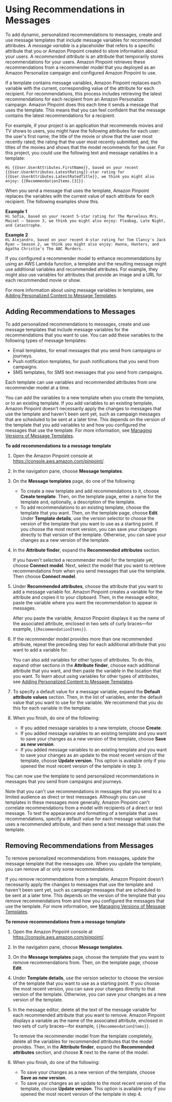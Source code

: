 # Using Recommendations in Messages<a name="ml-models-rm-using"></a>

To add dynamic, personalized recommendations to messages, create and use message templates that include message variables for recommended attributes\. A *message variable* is a placeholder that refers to a specific attribute that you or Amazon Pinpoint created to store information about your users\. A *recommended attribute* is an attribute that temporarily stores recommendations for your users\. Amazon Pinpoint retrieves these recommendations from a recommender model that you deployed as an Amazon Personalize campaign and configured Amazon Pinpoint to use\.

If a template contains message variables, Amazon Pinpoint replaces each variable with the current, corresponding value of the attribute for each recipient\. For recommendations, this process includes retrieving the latest recommendations for each recipient from an Amazon Personalize campaign\. Amazon Pinpoint does this each time it sends a message that uses the template\. This means that you can feel confident that the message contains the latest recommendations for a recipient\.

For example, if your project is an application that recommends movies and TV shows to users, you might have the following attributes for each user: the user's first name; the title of the movie or show that the user most recently rated; the rating that the user most recently submitted; and, the titles of the movies and shows that the model recommends for the user\. For this project, you could use the following text and message variables in a template:

`Hi {{User.UserAttributes.FirstName}}, based on your recent {{User.UserAttributes.LatestRating}}-star rating for {{User.UserAttributes.LatestRatedTitle}}, we think you might also enjoy: {{RecommendationItems.[3]}}.`

When you send a message that uses the template, Amazon Pinpoint replaces the variables with the current value of each attribute for each recipient\. The following examples show this\.

**Example 1**  
`Hi Sofia, based on your recent 5-star rating for The Marvelous Mrs. Maisel – Season 3, we think you might also enjoy: Fleabag, Late Night, and Catastrophe.`

**Example 2**  
`Hi Alejandro, based on your recent 4-star rating for Tom Clancy's Jack Ryan – Season 2, we think you might also enjoy: Hanna, Hunters, and Agatha Christie's The ABC Murders.`

If you configured a recommender model to enhance recommendations by using an AWS Lambda function, a template and the resulting message might use additional variables and recommended attributes\. For example, they might also use variables for attributes that provide an image and a URL for each recommended movie or show\.

For more information about using message variables in templates, see [Adding Personalized Content to Message Templates](message-templates-personalizing.md)\.

## Adding Recommendations to Messages<a name="ml-models-rm-using-add-variables"></a>

To add personalized recommendations to messages, create and use message templates that include message variables for the recommendations that you want to use\. You can add these variables to the following types of message templates:
+ Email templates, for email messages that you send from campaigns or journeys\.
+ Push notification templates, for push notifications that you send from campaigns\.
+ SMS templates, for SMS text messages that you send from campaigns\.

Each template can use variables and recommended attributes from one recommender model at a time\.

You can add the variables to a new template when you create the template, or to an existing template\. If you add variables to an existing template, Amazon Pinpoint doesn't necessarily apply the changes to messages that use the template and haven't been sent yet, such as campaign messages that are scheduled to be sent at a later time\. This depends on the version of the template that you add variables to and how you configured the messages that use the template\. For more information, see [Managing Versions of Message Templates](message-templates-versioning.md)\.

**To add recommendations to a message template**

1. Open the Amazon Pinpoint console at [https://console\.aws\.amazon\.com/pinpoint/](https://console.aws.amazon.com/pinpoint/)\.

1. In the navigation pane, choose **Message templates**\.

1. On the **Message templates** page, do one of the following: 
   + To create a new template and add recommendations to it, choose **Create template**\. Then, on the template page, enter a name for the template and, optionally, a description of the template\.
   + To add recommendations to an existing template, choose the template that you want\. Then, on the template page, choose **Edit**\. Under **Template details**, use the version selector to choose the version of the template that you want to use as a starting point\. If you choose the most recent version, you can save your changes directly to that version of the template\. Otherwise, you can save your changes as a new version of the template\.

1. In the **Attribute finder**, expand the **Recommended attributes** section\.

   If you haven't selected a recommender model for the template yet, choose **Connect model**\. Next, select the model that you want to retrieve recommendations from when you send messages that use the template\. Then choose **Connect model**\.

1. Under **Recommended attributes**, choose the attribute that you want to add a message variable for\. Amazon Pinpoint creates a variable for the attribute and copies it to your clipboard\. Then, in the message editor, paste the variable where you want the recommendation to appear in messages\.

   After you paste the variable, Amazon Pinpoint displays it as the name of the associated attribute, enclosed in two sets of curly braces—for example, `{{RecommendationItems}}`\.

1. If the recommender model provides more than one recommended attribute, repeat the preceding step for each additional attribute that you want to add a variable for\.

   You can also add variables for other types of attributes\. To do this, expand other sections in the **Attribute finder**, choose each additional attribute that you want, and then paste the variable in the location that you want\. To learn about using variables for other types of attributes, see [Adding Personalized Content to Message Templates](message-templates-personalizing.md)\.

1. To specify a default value for a message variable, expand the **Default attribute values** section\. Then, in the list of variables, enter the default value that you want to use for the variable\. We recommend that you do this for each variable in the template\.

1. When you finish, do one of the following:
   + If you added message variables to a new template, choose **Create**\.
   + If you added message variables to an existing template and you want to save your changes as a new version of the template, choose **Save as new version**\.
   + If you added message variables to an existing template and you want to save your changes as an update to the most recent version of the template, choose **Update version**\. This option is available only if you opened the most recent version of the template in step 3\.

You can now use the template to send personalized recommendations in messages that you send from campaigns and journeys\.

Note that you can't use recommendations in messages that you send to a limited audience as direct or test messages\. Although you can use templates in these messages more generally, Amazon Pinpoint can't correlate recommendations from a model with recipients of a direct or test message\. To test the appearance and formatting of a template that uses recommendations, specify a default value for each message variable that uses a recommended attribute, and then send a test message that uses the template\.

## Removing Recommendations from Messages<a name="ml-models-using-remove-variables"></a>

To remove personalized recommendations from messages, update the message template that the messages use\. When you update the template, you can remove all or only some recommendations\.

If you remove recommendations from a template, Amazon Pinpoint doesn't necessarily apply the changes to messages that use the template and haven't been sent yet, such as campaign messages that are scheduled to be sent at a later time\. This depends on the version of the template that you remove recommendations from and how you configured the messages that use the template\. For more information, see [Managing Versions of Message Templates](message-templates-versioning.md)\.

**To remove recommendations from a message template**

1. Open the Amazon Pinpoint console at [https://console\.aws\.amazon\.com/pinpoint/](https://console.aws.amazon.com/pinpoint/)\.

1. In the navigation pane, choose **Message templates**\.

1. On the **Message templates** page, choose the template that you want to remove recommendations from\. Then, on the template page, choose **Edit**\.

1. Under **Template details**, use the version selector to choose the version of the template that you want to use as a starting point\. If you choose the most recent version, you can save your changes directly to that version of the template\. Otherwise, you can save your changes as a new version of the template\.

1. In the message editor, delete all the text of the message variable for each recommended attribute that you want to remove\. Amazon Pinpoint displays a variable as the name of the associated attribute, enclosed in two sets of curly braces—for example, `{{RecommendationItems}}`\.

   To remove the recommender model from the template completely, delete all the variables for recommended attributes that the model provides\. Then, in the **Attribute finder**, expand the **Recommended attributes** section, and choose **X** next to the name of the model\.

1. When you finish, do one of the following:
   + To save your changes as a new version of the template, choose **Save as new version**\.
   + To save your changes as an update to the most recent version of the template, choose **Update version**\. This option is available only if you opened the most recent version of the template in step 4\.